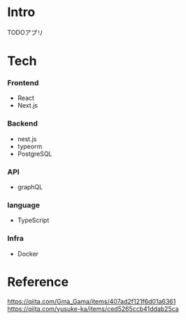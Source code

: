 # Intro
TODOアプリ

# Tech
### Frontend
- React
- Next.js 

### Backend
- nest.js
- typeorm
- PostgreSQL

### API
- graphQL

### language
- TypeScript

### Infra
- Docker

# Reference
https://qiita.com/Gma_Gama/items/407ad2f121f6d01a6361
https://qiita.com/yusuke-ka/items/ced5265ccb41ddab25ca